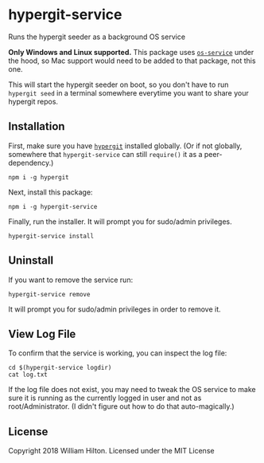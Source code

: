 # hypergit-service
Runs the hypergit seeder as a background OS service

**Only Windows and Linux supported.**
This package uses [`os-service`](https://npm.im/os-service) under the hood, so Mac support would need to be added to that package, not this one.

This will start the hypergit seeder on boot, so you don't have to run `hypergit seed` in a terminal somewhere everytime you want to share your hypergit repos.

## Installation

First, make sure you have [`hypergit`](https://npm.im/hypergit) installed globally.
(Or if not globally, somewhere that `hypergit-service` can still `require()` it as a peer-dependency.)

```
npm i -g hypergit
```

Next, install this package:

```
npm i -g hypergit-service
```

Finally, run the installer. It will prompt you for sudo/admin privileges.

```
hypergit-service install
```

## Uninstall

If you want to remove the service run:

```
hypergit-service remove
```

It will prompt you for sudo/admin privileges in order to remove it.

## View Log File

To confirm that the service is working, you can inspect the log file:

```
cd $(hypergit-service logdir)
cat log.txt
```

If the log file does not exist, you may need to tweak the OS service to make sure it is running as the currently logged in user and not as root/Administrator.
(I didn't figure out how to do that auto-magically.)

## License

Copyright 2018 William Hilton.
Licensed under the MIT License
